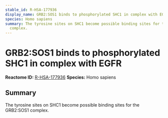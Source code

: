 ```yaml
---
stable_id: R-HSA-177936
display_name: GRB2:SOS1 binds to phosphorylated SHC1 in complex with EGFR
species: Homo sapiens
summary: The tyrosine sites on SHC1 become possible binding sites for the GRB2:SOS1
  complex.
---
```


# GRB2:SOS1 binds to phosphorylated SHC1 in complex with EGFR
**Reactome ID:** [R-HSA-177936](https://reactome.org/content/detail/R-HSA-177936)
**Species:** Homo sapiens

## Summary

The tyrosine sites on SHC1 become possible binding sites for the GRB2:SOS1 complex.
